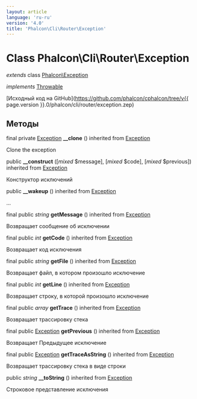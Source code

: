 ```yaml
---
layout: article
language: 'ru-ru'
version: '4.0'
title: 'Phalcon\Cli\Router\Exception'
---
```

# Class **Phalcon\Cli\Router\Exception**

*extends* class [Phalcon\Exception](Phalcon_Exception)

*implements* [Throwable](https://php.net/manual/en/class.throwable.php)

[Исходный код на GitHub](https://github.com/phalcon/cphalcon/tree/v{{ page.version }}.0/phalcon/cli/router/exception.zep)

## Методы

final private [Exception](https://php.net/manual/en/class.exception.php) **__clone** () inherited from [Exception](https://php.net/manual/en/class.exception.php)

Clone the exception

public **__construct** ([*mixed* $message], [*mixed* $code], [*mixed* $previous]) inherited from [Exception](https://php.net/manual/en/class.exception.php)

Конструктор исключений

public **__wakeup** () inherited from [Exception](https://php.net/manual/en/class.exception.php)

...

final public *string* **getMessage** () inherited from [Exception](https://php.net/manual/en/class.exception.php)

Возвращает сообщение об исключении

final public *int* **getCode** () inherited from [Exception](https://php.net/manual/en/class.exception.php)

Возвращает код исключения

final public *string* **getFile** () inherited from [Exception](https://php.net/manual/en/class.exception.php)

Возвращает файл, в котором произошло исключение

final public *int* **getLine** () inherited from [Exception](https://php.net/manual/en/class.exception.php)

Возвращает строку, в которой произошло исключение

final public *array* **getTrace** () inherited from [Exception](https://php.net/manual/en/class.exception.php)

Возвращает трассировку стека

final public [Exception](https://php.net/manual/en/class.exception.php) **getPrevious** () inherited from [Exception](https://php.net/manual/en/class.exception.php)

Возвращает Предыдущее исключение

final public [Exception](https://php.net/manual/en/class.exception.php) **getTraceAsString** () inherited from [Exception](https://php.net/manual/en/class.exception.php)

Возвращает трассировку стека в виде строки

public *string* **__toString** () inherited from [Exception](https://php.net/manual/en/class.exception.php)

Строковое представление исключения